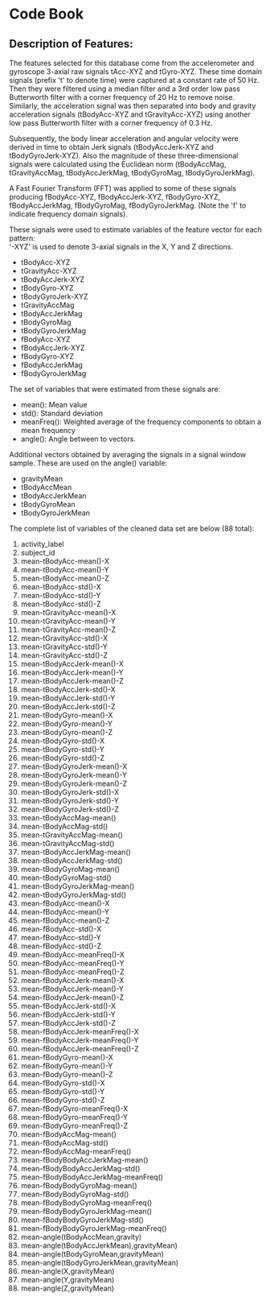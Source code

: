 # Code Book

## Description of Features:
The features selected for this database come from the accelerometer and gyroscope 3-axial raw signals tAcc-XYZ and tGyro-XYZ. These time domain signals (prefix 't' to denote time) were captured at a constant rate of 50 Hz. Then they were filtered using a median filter and a 3rd order low pass Butterworth filter with a corner frequency of 20 Hz to remove noise. Similarly, the acceleration signal was then separated into body and gravity acceleration signals (tBodyAcc-XYZ and tGravityAcc-XYZ) using another low pass Butterworth filter with a corner frequency of 0.3 Hz. 

Subsequently, the body linear acceleration and angular velocity were derived in time to obtain Jerk signals (tBodyAccJerk-XYZ and tBodyGyroJerk-XYZ). Also the magnitude of these three-dimensional signals were calculated using the Euclidean norm (tBodyAccMag, tGravityAccMag, tBodyAccJerkMag, tBodyGyroMag, tBodyGyroJerkMag). 

A Fast Fourier Transform (FFT) was applied to some of these signals producing fBodyAcc-XYZ, fBodyAccJerk-XYZ, fBodyGyro-XYZ, fBodyAccJerkMag, fBodyGyroMag, fBodyGyroJerkMag. (Note the 'f' to indicate frequency domain signals). 

These signals were used to estimate variables of the feature vector for each pattern:  
'-XYZ' is used to denote 3-axial signals in the X, Y and Z directions.

* tBodyAcc-XYZ
* tGravityAcc-XYZ
* tBodyAccJerk-XYZ
* tBodyGyro-XYZ
* tBodyGyroJerk-XYZ
* tGravityAccMag
* tBodyAccJerkMag
* tBodyGyroMag
* tBodyGyroJerkMag
* fBodyAcc-XYZ
* fBodyAccJerk-XYZ
* fBodyGyro-XYZ
* fBodyAccJerkMag
* fBodyGyroJerkMag

The set of variables that were estimated from these signals are:
* mean(): Mean value
* std(): Standard deviation
* meanFreq(): Weighted average of the frequency components to obtain a mean frequency
* angle(): Angle between to vectors.


Additional vectors obtained by averaging the signals in a signal window sample. These are used on the angle() variable:

* gravityMean
* tBodyAccMean
* tBodyAccJerkMean
* tBodyGyroMean
* tBodyGyroJerkMean

The complete list of variables of the cleaned data set are below (88 total):

1. activity_label
2. subject_id
3. mean-tBodyAcc-mean()-X
4. mean-tBodyAcc-mean()-Y
5. mean-tBodyAcc-mean()-Z
6. mean-tBodyAcc-std()-X
7. mean-tBodyAcc-std()-Y
8. mean-tBodyAcc-std()-Z
9. mean-tGravityAcc-mean()-X
10. mean-tGravityAcc-mean()-Y
11. mean-tGravityAcc-mean()-Z
12. mean-tGravityAcc-std()-X
13. mean-tGravityAcc-std()-Y
14. mean-tGravityAcc-std()-Z
15. mean-tBodyAccJerk-mean()-X
16. mean-tBodyAccJerk-mean()-Y
17. mean-tBodyAccJerk-mean()-Z
18. mean-tBodyAccJerk-std()-X
19. mean-tBodyAccJerk-std()-Y
20. mean-tBodyAccJerk-std()-Z
21. mean-tBodyGyro-mean()-X
22. mean-tBodyGyro-mean()-Y
23. mean-tBodyGyro-mean()-Z
24. mean-tBodyGyro-std()-X
25. mean-tBodyGyro-std()-Y
26. mean-tBodyGyro-std()-Z
27. mean-tBodyGyroJerk-mean()-X
28. mean-tBodyGyroJerk-mean()-Y
29. mean-tBodyGyroJerk-mean()-Z
30. mean-tBodyGyroJerk-std()-X
31. mean-tBodyGyroJerk-std()-Y
32. mean-tBodyGyroJerk-std()-Z
33. mean-tBodyAccMag-mean()
34. mean-tBodyAccMag-std()
35. mean-tGravityAccMag-mean()
36. mean-tGravityAccMag-std()
37. mean-tBodyAccJerkMag-mean()
38. mean-tBodyAccJerkMag-std()
39. mean-tBodyGyroMag-mean()
40. mean-tBodyGyroMag-std()
41. mean-tBodyGyroJerkMag-mean()
42. mean-tBodyGyroJerkMag-std()
43. mean-fBodyAcc-mean()-X
44. mean-fBodyAcc-mean()-Y
45. mean-fBodyAcc-mean()-Z
46. mean-fBodyAcc-std()-X
47. mean-fBodyAcc-std()-Y
48. mean-fBodyAcc-std()-Z
49. mean-fBodyAcc-meanFreq()-X
50. mean-fBodyAcc-meanFreq()-Y
51. mean-fBodyAcc-meanFreq()-Z
52. mean-fBodyAccJerk-mean()-X
53. mean-fBodyAccJerk-mean()-Y
54. mean-fBodyAccJerk-mean()-Z
55. mean-fBodyAccJerk-std()-X
56. mean-fBodyAccJerk-std()-Y
57. mean-fBodyAccJerk-std()-Z
58. mean-fBodyAccJerk-meanFreq()-X
59. mean-fBodyAccJerk-meanFreq()-Y
60. mean-fBodyAccJerk-meanFreq()-Z
61. mean-fBodyGyro-mean()-X
62. mean-fBodyGyro-mean()-Y
63. mean-fBodyGyro-mean()-Z
64. mean-fBodyGyro-std()-X
65. mean-fBodyGyro-std()-Y
66. mean-fBodyGyro-std()-Z
67. mean-fBodyGyro-meanFreq()-X
68. mean-fBodyGyro-meanFreq()-Y
69. mean-fBodyGyro-meanFreq()-Z
70. mean-fBodyAccMag-mean()
71. mean-fBodyAccMag-std()
72. mean-fBodyAccMag-meanFreq()
73. mean-fBodyBodyAccJerkMag-mean()
74. mean-fBodyBodyAccJerkMag-std()
75. mean-fBodyBodyAccJerkMag-meanFreq()
76. mean-fBodyBodyGyroMag-mean()
77. mean-fBodyBodyGyroMag-std()
78. mean-fBodyBodyGyroMag-meanFreq()
79. mean-fBodyBodyGyroJerkMag-mean()
80. mean-fBodyBodyGyroJerkMag-std()
81. mean-fBodyBodyGyroJerkMag-meanFreq()
82. mean-angle(tBodyAccMean,gravity)
83. mean-angle(tBodyAccJerkMean),gravityMean)
84. mean-angle(tBodyGyroMean,gravityMean)
85. mean-angle(tBodyGyroJerkMean,gravityMean)
86. mean-angle(X,gravityMean)
87. mean-angle(Y,gravityMean)
88. mean-angle(Z,gravityMean)